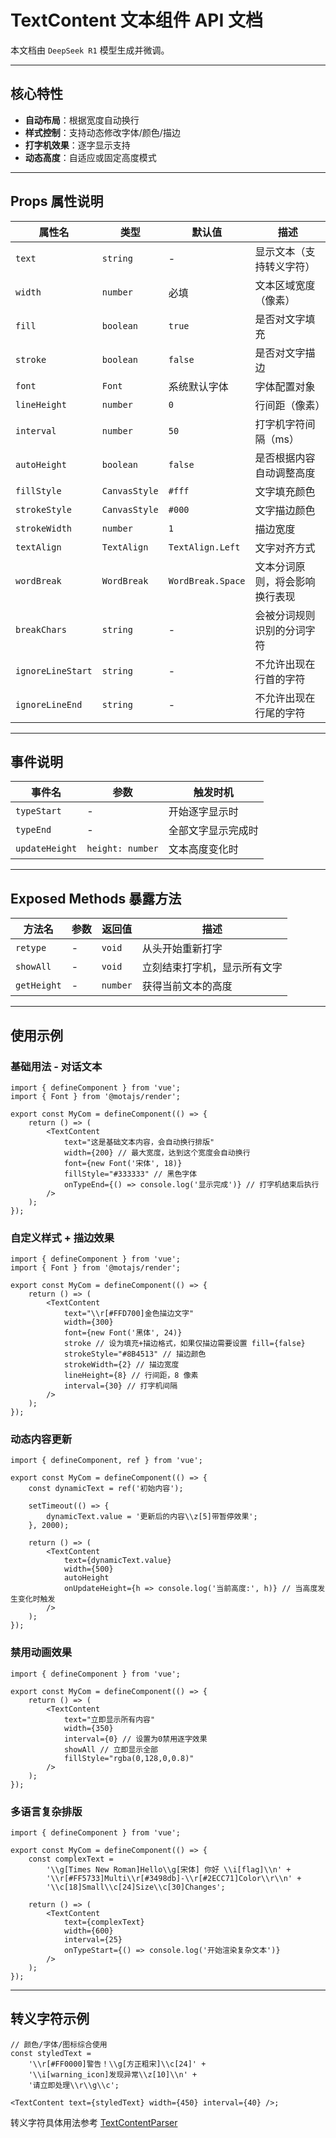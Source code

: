 # TextContent 文本组件 API 文档

本文档由 `DeepSeek R1` 模型生成并微调。

---

## 核心特性

-   **自动布局**：根据宽度自动换行
-   **样式控制**：支持动态修改字体/颜色/描边
-   **打字机效果**：逐字显示支持
-   **动态高度**：自适应或固定高度模式

---

## Props 属性说明

| 属性名            | 类型          | 默认值            | 描述                           |
| ----------------- | ------------- | ----------------- | ------------------------------ |
| `text`            | `string`      | -                 | 显示文本（支持转义字符）       |
| `width`           | `number`      | 必填              | 文本区域宽度（像素）           |
| `fill`            | `boolean`     | `true`            | 是否对文字填充                 |
| `stroke`          | `boolean`     | `false`           | 是否对文字描边                 |
| `font`            | `Font`        | 系统默认字体      | 字体配置对象                   |
| `lineHeight`      | `number`      | `0`               | 行间距（像素）                 |
| `interval`        | `number`      | `50`              | 打字机字符间隔（ms）           |
| `autoHeight`      | `boolean`     | `false`           | 是否根据内容自动调整高度       |
| `fillStyle`       | `CanvasStyle` | `#fff`            | 文字填充颜色                   |
| `strokeStyle`     | `CanvasStyle` | `#000`            | 文字描边颜色                   |
| `strokeWidth`     | `number`      | `1`               | 描边宽度                       |
| `textAlign`       | `TextAlign`   | `TextAlign.Left`  | 文字对齐方式                   |
| `wordBreak`       | `WordBreak`   | `WordBreak.Space` | 文本分词原则，将会影响换行表现 |
| `breakChars`      | `string`      | -                 | 会被分词规则识别的分词字符     |
| `ignoreLineStart` | `string`      | -                 | 不允许出现在行首的字符         |
| `ignoreLineEnd`   | `string`      | -                 | 不允许出现在行尾的字符         |

---

## 事件说明

| 事件名         | 参数             | 触发时机           |
| -------------- | ---------------- | ------------------ |
| `typeStart`    | -                | 开始逐字显示时     |
| `typeEnd`      | -                | 全部文字显示完成时 |
| `updateHeight` | `height: number` | 文本高度变化时     |

---

## Exposed Methods 暴露方法

| 方法名      | 参数 | 返回值   | 描述                         |
| ----------- | ---- | -------- | ---------------------------- |
| `retype`    | -    | `void`   | 从头开始重新打字             |
| `showAll`   | -    | `void`   | 立刻结束打字机，显示所有文字 |
| `getHeight` | -    | `number` | 获得当前文本的高度           |

---

## 使用示例

### 基础用法 - 对话文本

```tsx
import { defineComponent } from 'vue';
import { Font } from '@motajs/render';

export const MyCom = defineComponent(() => {
    return () => (
        <TextContent
            text="这是基础文本内容，会自动换行排版"
            width={200} // 最大宽度，达到这个宽度会自动换行
            font={new Font('宋体', 18)}
            fillStyle="#333333" // 黑色字体
            onTypeEnd={() => console.log('显示完成')} // 打字机结束后执行
        />
    );
});
```

### 自定义样式 + 描边效果

```tsx
import { defineComponent } from 'vue';
import { Font } from '@motajs/render';

export const MyCom = defineComponent(() => {
    return () => (
        <TextContent
            text="\\r[#FFD700]金色描边文字"
            width={300}
            font={new Font('黑体', 24)}
            stroke // 设为填充+描边格式，如果仅描边需要设置 fill={false}
            strokeStyle="#8B4513" // 描边颜色
            strokeWidth={2} // 描边宽度
            lineHeight={8} // 行间距，8 像素
            interval={30} // 打字机间隔
        />
    );
});
```

### 动态内容更新

```tsx
import { defineComponent, ref } from 'vue';

export const MyCom = defineComponent(() => {
    const dynamicText = ref('初始内容');

    setTimeout(() => {
        dynamicText.value = '更新后的内容\\z[5]带暂停效果';
    }, 2000);

    return () => (
        <TextContent
            text={dynamicText.value}
            width={500}
            autoHeight
            onUpdateHeight={h => console.log('当前高度:', h)} // 当高度发生变化时触发
        />
    );
});
```

### 禁用动画效果

```tsx
import { defineComponent } from 'vue';

export const MyCom = defineComponent(() => {
    return () => (
        <TextContent
            text="立即显示所有内容"
            width={350}
            interval={0} // 设置为0禁用逐字效果
            showAll // 立即显示全部
            fillStyle="rgba(0,128,0,0.8)"
        />
    );
});
```

### 多语言复杂排版

```tsx
import { defineComponent } from 'vue';

export const MyCom = defineComponent(() => {
    const complexText =
        '\\g[Times New Roman]Hello\\g[宋体] 你好 \\i[flag]\\n' +
        '\\r[#FF5733]Multi\\r[#3498db]-\\r[#2ECC71]Color\\r\\n' +
        '\\c[18]Small\\c[24]Size\\c[30]Changes';

    return () => (
        <TextContent
            text={complexText}
            width={600}
            interval={25}
            onTypeStart={() => console.log('开始渲染复杂文本')}
        />
    );
});
```

---

## 转义字符示例

```tsx
// 颜色/字体/图标综合使用
const styledText =
    '\\r[#FF0000]警告！\\g[方正粗宋]\\c[24]' +
    '\\i[warning_icon]发现异常\\z[10]\\n' +
    '请立即处理\\r\\g\\c';

<TextContent text={styledText} width={450} interval={40} />;
```

转义字符具体用法参考 [TextContentParser](./TextContentParser.md#转义字符语法说明)

